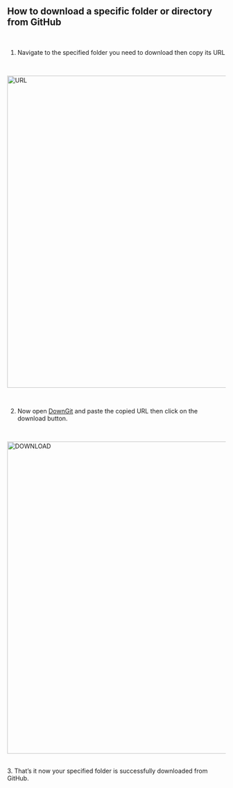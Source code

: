 ## How to download a specific folder or directory from GitHub

<br/>

1. Navigate to the specified folder you need to download then copy its URL

<br/>

<p><a href="https://github.com/GopalSaraf/SE_Labs/tree/main/OOPL/Banking" target="_blank"> <img width="720" alt="URL" src="https://user-images.githubusercontent.com/83419951/196021218-ae8c95ad-1bd3-45fd-97ad-8335b66acf93.png"></a></p>

<br/>

2. Now open [DownGit](https://minhaskamal.github.io/DownGit/#/home) and paste the copied URL then click on the download button.

<br/>

<p><a href="https://minhaskamal.github.io/DownGit/#/home" target="_blank"> <img width="720" alt="DOWNLOAD" src="https://user-images.githubusercontent.com/83419951/196021573-466887cd-20e1-40a4-910c-afa6a7944fce.png"></a></p>

<br/>
3. That’s it now your specified folder is successfully downloaded from GitHub.
